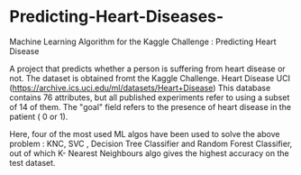 # Predicting-Heart-Diseases-
Machine Learning Algorithm for the Kaggle Challenge : Predicting Heart Disease 

A project that predicts whether a person is suffering from heart disease or not. The dataset is obtained fromt the Kaggle Challenge. 
Heart Disease UCI (https://archive.ics.uci.edu/ml/datasets/Heart+Disease)
This database contains 76 attributes, but all published experiments refer to using a subset of 14 of them.
The "goal" field refers to the presence of heart disease in the patient ( 0 or 1).

Here, four of the most used ML algos have been used to solve the above problem : KNC, SVC , Decision Tree Classifier and Random Forest Classifier, out of which K- Nearest Neighbours algo gives the highest accuracy on the test dataset.
